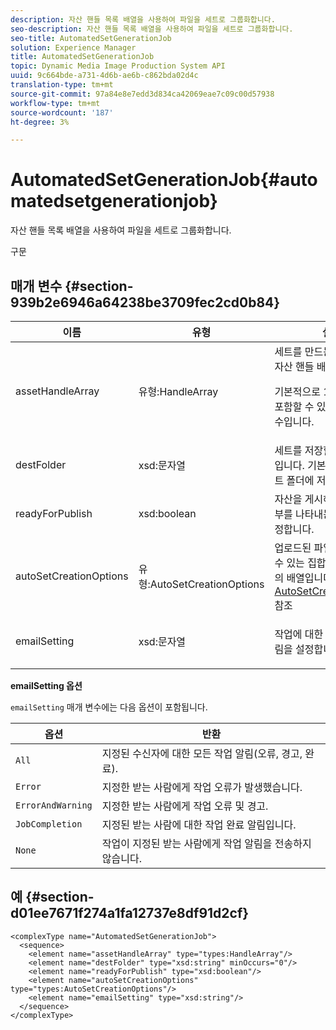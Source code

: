 ```yaml
---
description: 자산 핸들 목록 배열을 사용하여 파일을 세트로 그룹화합니다.
seo-description: 자산 핸들 목록 배열을 사용하여 파일을 세트로 그룹화합니다.
seo-title: AutomatedSetGenerationJob
solution: Experience Manager
title: AutomatedSetGenerationJob
topic: Dynamic Media Image Production System API
uuid: 9c664bde-a731-4d6b-ae6b-c862bda02d4c
translation-type: tm+mt
source-git-commit: 97a84e8e7edd3d834ca42069eae7c09c00d57938
workflow-type: tm+mt
source-wordcount: '187'
ht-degree: 3%

---
```



# AutomatedSetGenerationJob{#automatedsetgenerationjob}

자산 핸들 목록 배열을 사용하여 파일을 세트로 그룹화합니다.

구문

## 매개 변수 {#section-939b2e6946a64238be3709fec2cd0b84}

<table id="table_0E031B2014B646BDA2A94D7E0B55DD5B"> 
 <thead> 
  <tr> 
   <th colname="col1" class="entry"> 이름 </th> 
   <th colname="col2" class="entry"> 유형 </th> 
   <th colname="col3" class="entry"> 설명 </th> 
  </tr> 
 </thead>
 <tbody> 
  <tr> 
   <td colname="col1"> <span class="codeph"> <span class="varname"> assetHandleArray</span> </span> </td> 
   <td colname="col2"> <span class="codeph"> 유형:HandleArray</span> </td> 
   <td colname="col3">세트를 만드는 데 사용되는 자산 핸들 배열입니다. <p>기본적으로 1000은 배열에 포함할 수 있는 최대 자산 수입니다. </p></td> 
  </tr> 
  <tr> 
   <td colname="col1"> <span class="codeph"> <span class="varname"> destFolder</span> </span> </td> 
   <td colname="col2"> <span class="codeph"> xsd:문자열</span> </td> 
   <td colname="col3"> 세트를 저장할 폴더의 경로입니다. 기본적으로 회사 루트 폴더에 저장됩니다. </td> 
  </tr> 
  <tr> 
   <td colname="col1"> <span class="codeph"> <span class="varname"> readyForPublish</span> </span> </td> 
   <td colname="col2"> <span class="codeph"> xsd:boolean</span> </td> 
   <td colname="col3"> 자산을 게시해야 하는지 여부를 나타내는 플래그를 설정합니다. </td> 
  </tr> 
  <tr> 
   <td colname="col1"> <span class="codeph"> <span class="varname"> autoSetCreationOptions</span> </span> </td> 
   <td colname="col2"> <span class="codeph"> 유형:AutoSetCreationOptions</span> </td> 
   <td colname="col3">업로드된 파일에서 실행할 수 있는 집합 생성 스크립트의 배열입니다. <a href="../../types/c-data-types/r-auto-set-creation-options.md#reference-58b42b39e53345aeb87cd1adc864e7ff" format="dita" scope="local"> AutoSetCreationOptions</a> 참조</td> 
  </tr> 
  <tr> 
   <td colname="col1"> <span class="codeph"> <span class="varname"> emailSetting</span> </span> </td> 
   <td colname="col2"> <span class="codeph"> xsd:문자열</span> </td> 
   <td colname="col3"> <p>작업에 대한 자동 이메일 알림을 설정합니다. </p> </td> 
  </tr> 
 </tbody> 
</table>

**emailSetting 옵션**

`emailSetting` 매개 변수에는 다음 옵션이 포함됩니다.

| 옵션 | 반환 |
|---|---|
| `All` | 지정된 수신자에 대한 모든 작업 알림(오류, 경고, 완료). |
| `Error` | 지정한 받는 사람에게 작업 오류가 발생했습니다. |
| `ErrorAndWarning` | 지정한 받는 사람에게 작업 오류 및 경고. |
| `JobCompletion` | 지정된 받는 사람에 대한 작업 완료 알림입니다. |
| `None` | 작업이 지정된 받는 사람에게 작업 알림을 전송하지 않습니다. |

## 예 {#section-d01ee7671f274a1fa12737e8df91d2cf}

```
<complexType name="AutomatedSetGenerationJob">
  <sequence>
    <element name="assetHandleArray" type="types:HandleArray"/>
    <element name="destFolder" type="xsd:string" minOccurs="0"/>
    <element name="readyForPublish" type="xsd:boolean"/>
    <element name="autoSetCreationOptions" type="types:AutoSetCreationOptions"/>
    <element name="emailSetting" type="xsd:string"/>
  </sequence>
</complexType>
```

